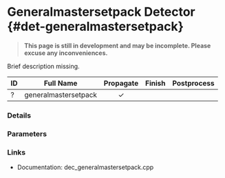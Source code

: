 # Generalmastersetpack Detector {#det-generalmastersetpack}
> **This page is still in development and may be incomplete. Please excuse any inconveniences.**

Brief description missing.

| ID |          Full Name          | Propagate | Finish | Postprocess |
|----|-----------------------------|:---------:|:------:|:-----------:|
| ?  | generalmastersetpack        | ✓ |   |   |


### Details

### Parameters

### Links
 * Documentation: dec_generalmastersetpack.cpp
